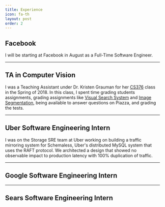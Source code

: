 ```yaml
---
title: Experience
icon: fa-th
layout: post
order: 2
---
```


## Facebook

I will be starting at Facebook in August as a Full-Time Software Engineer.

---
## TA in Computer Vision

I was a Teaching Assistant under Dr. Kristen Grauman for her [CS376](http://vision.cs.utexas.edu/376-spring2018/) class in the Spring of 2018. In this class, I spent time grading students assignments, grading assignments like [Visual Search System](http://vision.cs.utexas.edu/376-spring2018/assignments/a2/A2-spring2018.pdf) and [Image Segmentation](http://vision.cs.utexas.edu/376-spring2018/assignments/a4/A4-spring2018.pdf), being available to answer questions on Piazza, and grading the
tests.

---

## Uber Software Engineering Intern

I was on the Storage SRE team at Uber working on building a traffic mirroring system for Schemaless, Uber's distributed MySQL system that uses the RAFT protocol.
We architected a design that showed no observable impact to production latency with 100% duplication of traffic.

---
## Google Software Engineering Intern

---
## Sears Software Engineering Intern

